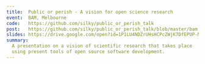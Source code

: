 ```yaml
---
title:  Public or perish - A vision for open science research
event:  BAM, Melbourne
code:   https://github.com/silky/public_or_perish_talk
post:   https://github.com/silky/public_or_perish_talk/blob/master/bam.md
slides: https://drive.google.com/open?id=1P1LU4NDZrUHsHCPcZWjK7DfEPUP-M3mhAO5WYPwmj5k
summary:
  A presentation on a vision of scientific research that takes place
  using present tools of open source software development.
---
```


